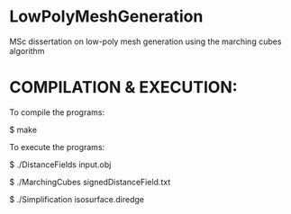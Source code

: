 # LowPolyMeshGeneration
MSc dissertation on low-poly mesh generation using the marching cubes algorithm

COMPILATION & EXECUTION:
========================

To compile the programs:

$ make

To execute the programs:

$ ./DistanceFields input.obj

$ ./MarchingCubes signedDistanceField.txt

$ ./Simplification isosurface.diredge

